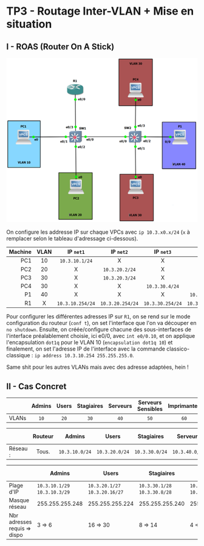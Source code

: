 # TP3 - Routage Inter-VLAN + Mise en situation

## I - ROAS (Router On A Stick)

![Infrastructure n°1](images/infra1.PNG)

On configure les addresse IP sur chaque VPCs avec `ip 10.3.x0.x/24` (`x` à remplacer selon le tableau d'adressage ci-dessous).

| Machine | VLAN | IP `net1` | IP `net2` | IP `net3` | IP `netP` |
| ------: | :------: | :------: | :------: | :------: | :------: |
| PC1 | 10 | `10.3.10.1/24` | X | X | X |
| PC2 | 20 | X | `10.3.20.2/24` | X | X |
| PC3 | 30 | X | `10.3.20.3/24` | X | X |
| PC4 | 30 | X | X | `10.3.30.4/24` | X |
| P1 | 40 | X | X | X | `10.3.40.1/24` |
| R1 | X | `10.3.10.254/24` | `10.3.20.254/24` | `10.3.30.254/24` | `10.3.40.254/24` |

Pour configurer les différentes adresses IP sur `R1`, on se rend sur le mode configuration du routeur (`conf t`), on set l'interface que l'on va découper en `no shutdown`. Ensuite, on créée/configure chacune des sous-interfaces de l'interface préalablement choisie, ici e0/0, avec `int e0/0.10`, et on applique l'encapsulation `dot1q` pour le VLAN 10 (`encapsulation dot1q 10`) et finalement, on set l'adresse IP de l'interface avec la commande classico-classique : `ip address 10.3.10.254 255.255.255.0`.

Same shit pour les autres VLANs mais avec des adresse adaptées, hein !

## II - Cas Concret

|       | Admins | Users | Stagiaires | Serveurs | Serveurs Sensibles | Imprimantes |
|-------|:------:|:-----:|:----------:|:--------:|:------------------:|:-----------:|
| VLANs | `10`   | `20`  | `30`       | `40`     | `50`               | `60`        |

|          |  Routeur |     Admins     |     Users      |   Stagiaires   |    Serveurs    | Serveurs Sensibles |  Imprimantes   |
|----------|:--------:|:--------------:|:--------------:|:--------------:|:--------------:|:------------------:|:--------------:|
| Réseau : |   Tous.  | `10.3.10.0/24` | `10.3.20.0/24` | `10.3.30.0/24` | `10.3.40.0/24` |   `10.3.50.0/24`   | `10.3.60.0/24` |

|                              | Admins                        | Users                          | Stagiaires                    | Serveurs                      | Serveurs Sensibles            | Imprimantes                   |
|------------------------------|-------------------------------|--------------------------------|-------------------------------|-------------------------------|-------------------------------|-------------------------------|
| Plage d'IP                   | `10.3.10.1/29` `10.3.10.3/29` | `10.3.20.1/27` `10.3.20.16/27` | `10.3.30.1/28` `10.3.30.8/28` | `10.3.40.1/29` `10.3.40.4/29` | `10.3.50.1/29` `10.3.50.2/29` | `10.3.60.1/29` `10.3.60.5/29` |
| Masque réseau                | 255.255.255.248               | 255.255.255.224                | 255.255.255.240               | 255.255.255.248               | 255.255.255.248               | 255.255.255.248               |
| Nbr adresses requis => dispo | 3 => 6                        | 16 => 30                       | 8 => 14                       | 4 => 6                        | 2 => 6                        | 5 => 6                        |
